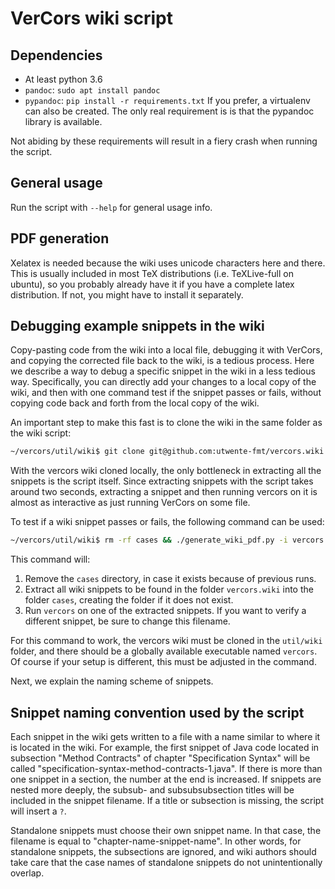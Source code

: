 # VerCors wiki script

## Dependencies

- At least python 3.6
- `pandoc`: `sudo apt install pandoc`
- `pypandoc`: `pip install -r requirements.txt`
  If you prefer, a virtualenv can also be created. The only real requirement is is that the pypandoc library is available.

Not abiding by these requirements will result in a fiery crash when running the script.

## General usage

Run the script with `--help` for general usage info.

## PDF generation

Xelatex is needed because the wiki uses unicode characters here and there. This is usually included in most TeX distributions (i.e. TeXLive-full on ubuntu), so you probably already have it if you have a complete latex distribution. If not, you might have to install it separately.

## Debugging example snippets in the wiki

Copy-pasting code from the wiki into a local file, debugging it with VerCors, and copying the corrected file back to the wiki, is a tedious process. Here we describe a way to debug a specific snippet in the wiki in a less tedious way. Specifically, you can directly add your changes to a local copy of the wiki, and then with one command test if the snippet passes or fails, without copying code back and forth from the local copy of the wiki.

An important step to make this fast is to clone the wiki in the same folder as the wiki script:

```bash
~/vercors/util/wiki$ git clone git@github.com:utwente-fmt/vercors.wiki.git
```

With the vercors wiki cloned locally, the only bottleneck in extracting all the snippets is the script itself. Since extracting snippets with the script takes around two seconds, extracting a snippet and then running vercors on it is almost as interactive as just running VerCors on some file.

To test if a wiki snippet passes or fails, the following command can be used:

```bash
~/vercors/util/wiki$ rm -rf cases && ./generate_wiki_pdf.py -i vercors.wiki -c cases && vercors --silicon cases/specification-syntax-method-contracts-1.java
```

This command will:

1. Remove the `cases` directory, in case it exists because of previous runs.
2. Extract all wiki snippets to be found in the folder `vercors.wiki` into the folder `cases`, creating the folder if it does not exist.
3. Run `vercors` on one of the extracted snippets. If you want to verify a different snippet, be sure to change this filename.

For this command to work, the vercors wiki must be cloned in the `util/wiki` folder, and there should be a globally available executable named `vercors`. Of course if your setup is different, this must be adjusted in the command.

Next, we explain the naming scheme of snippets.

## Snippet naming convention used by the script

Each snippet in the wiki gets written to a file with a name similar to where it is located in the wiki. For example, the first snippet of Java code located in subsection "Method Contracts" of chapter "Specification Syntax" will be called "specification-syntax-method-contracts-1.java". If there is more than one snippet in a section, the number at the end is increased. If snippets are nested more deeply, the subsub- and subsubsubsection titles will be included in the snippet filename. If a title or subsection is missing, the script will insert a `?`.

Standalone snippets must choose their own snippet name. In that case, the filename is equal to "chapter-name-snippet-name". In other words, for standalone snippets, the subsections are ignored, and wiki authors should take care that the case names of standalone snippets do not unintentionally overlap.
